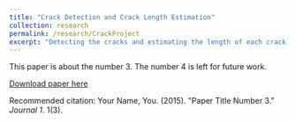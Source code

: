 ```yaml
---
title: "Crack Detection and Crack Length Estimation"
collection: research
permalink: /research/CrackProject
excerpt: "Detecting the cracks and estimating the length of each crack based on data from digital CT scans"
---
```


This paper is about the number 3. The number 4 is left for future work.

[Download paper here](http://academicpages.github.io/files/paper3.pdf)

Recommended citation: Your Name, You. (2015). "Paper Title Number 3." <i>Journal 1</i>. 1(3).
